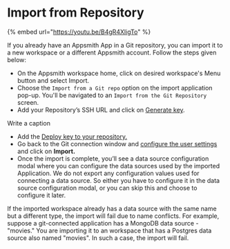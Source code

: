 # Import from Repository



{% embed url="https://youtu.be/B4gR4XligTo" %}

​If you already have an Appsmith App in a Git repository, you can import it to a new workspace or a different Appsmith account. Follow the steps given below:

* On the Appsmith workspace home, click on desired workspace's Menu button and select Import.
* Choose the `Import from a Git repo` option on the import application pop-up. You'll be navigated to an `Import from the Git Repository` screen.
* Add your Repository’s SSH URL and click on [Generate key](connecting-to-git-repository.md#generating-a-deploy-key).

​Write a caption​

* Add the [Deploy key to your repository.](connecting-to-git-repository.md#adding-the-deploy-key-in-the-repository)​
* Go back to the Git connection window and [configure the user settings](connecting-to-git-repository.md#user-configurations) and click on **Import.**
* Once the import is complete, you’ll see a data source configuration modal where you can configure the data sources used by the imported Application. We do not export any configuration values used for connecting a data source. So either you have to configure it in the data source configuration modal, or you can skip this and choose to configure it later.

If the imported workspace already has a data source with the same name but a different type, the import will fail due to name conflicts. For example, suppose a git-connected application has a MongoDB data source - "movies." You are importing it to an workspace that has a Postgres data source also named "movies". In such a case, the import will fail.
